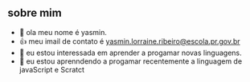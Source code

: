 ## sobre mim

- 👋 ola meu nome é yasmin.
- 👍 meu imail de contato é yasmin.lorraine.ribeiro@escola.pr.gov.br
- 👀 eu estou interessada em aprender a progamar novas linguagens.
- 🌱 eu estou aprenndendo a progamar recentemente a linguagem de javaScript e Scratct
